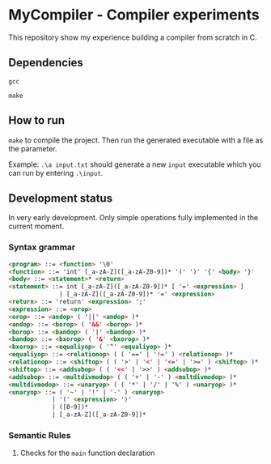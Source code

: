 # MyCompiler - Compiler experiments

This repository show my experience building a compiler from scratch in C.

## Dependencies

`gcc`

`make`

## How to run

`make` to compile the project. Then run the generated executable with a file as the parameter. 

Example: `.\a input.txt` should generate a new `input` executable which you can run by entering `.\input`.

## Development status

In very early development. Only simple operations fully implemented in the current moment.

### Syntax grammar

```html
<program> ::= <function> '\0'
<function> ::= 'int' [_a-zA-Z]([_a-zA-Z0-9])* '(' ')' '{' <body> '}'
<body> ::= <statement>* <return>
<statement> ::= int [_a-zA-Z]([_a-zA-Z0-9])* [ '=' <expression> ]
              | [_a-zA-Z]([_a-zA-Z0-9])* '=' <expression> 
<return> ::= 'return' <expression> ';'
<expression> ::= <orop>
<orop> ::= <andop> ( '||' <andop> )*
<andop> ::= <borop> ( '&&' <borop> )*
<borop> ::= <bandop> ( '|' <bandop> )*
<bandop> ::= <bxorop> ( '&' <bxorop> )*
<bxorop> ::= <equaliyop> ( '^' <equaliyop> )*
<equaliyop> ::= <relationop> ( ( '==' | '!=' ) <relationop> )*
<relationop> ::= <shiftop> ( ( '>' | '<' | '<=' | '>=' ) <shiftop> )*
<shiftop> ::= <addsubop> ( ( '<<' | '>>' ) <addsubop> )* 
<addsubop> ::= <multdivmodop> ( ( '+' | '-' ) <multdivmodop> )*
<multdivmodop> ::= <unaryop> ( ( '*' | '/' | '%' ) <unaryop> )*
<unaryop> ::= ( '~' | '!' | '-' ) <unaryop>  
            | '(' <expression> ')'  
            | ([0-9])* 
            | [_a-zA-Z]([_a-zA-Z0-9])*
```

### Semantic Rules

1. Checks for the `main` function declaration